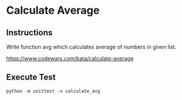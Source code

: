 # Calculate Average

## Instructions
Write function avg which calculates average of numbers in given list.

https://www.codewars.com/kata/calculate-average

## Execute Test

`python -m unittest -v calculate_avg`